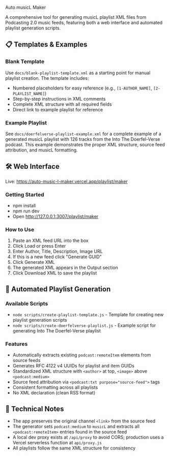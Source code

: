 Auto musicL Maker

A comprehensive tool for generating musicL playlist XML files from Podcasting 2.0 music feeds, featuring both a web interface and automated playlist generation scripts.

## 📋 Templates & Examples

### Blank Template
Use `docs/blank-playlist-template.xml` as a starting point for manual playlist creation. The template includes:
- Numbered placeholders for easy reference (e.g., `[1-AUTHOR_NAME]`, `[2-PLAYLIST_NAME]`)
- Step-by-step instructions in XML comments
- Complete XML structure with all required fields
- Direct link to example playlist for reference

### Example Playlist
See `docs/doerfelverse-playlist-example.xml` for a complete example of a generated musicL playlist with 126 tracks from the Into The Doerfel-Verse podcast. This example demonstrates the proper XML structure, source feed attribution, and musicL formatting.

## 🛠️ Web Interface

Live: https://auto-music-l-maker.vercel.app/playlist/maker

### Getting Started
- npm install
- npm run dev
- Open http://127.0.0.1:3007/playlist/maker

### How to Use
1. Paste an XML feed URL into the box
2. Click Load or press Enter
3. Enter Author, Title, Description, Image URL
4. If this is a new feed click "Generate GUID"
5. Click Generate XML
6. The generated XML appears in the Output section
7. Click Download XML to save the playlist

## 🔧 Automated Playlist Generation

### Available Scripts
- `node scripts/create-playlist-template.js` - Template for creating new playlist generation scripts
- `node scripts/create-doerfelverse-playlist.js` - Example script for generating Into The Doerfel-Verse playlist

### Features
- Automatically extracts existing `podcast:remoteItem` elements from source feeds
- Generates RFC 4122 v4 UUIDs for playlist and item GUIDs
- Standardized XML structure with `<author>` at top, `<image>` above `<podcast:medium>`
- Source feed attribution via `<podcast:txt purpose="source-feed">` tags
- Consistent formatting across all playlists
- No XML declaration (clean RSS format)

## 📝 Technical Notes
- The app preserves the original channel `<link>` from the source feed
- The generator sets `podcast:medium` to `musicL` and extracts all `<podcast:remoteItem>` entries found in the source feed
- A local dev proxy exists at `/api/proxy` to avoid CORS; production uses a Vercel serverless function at `api/proxy.js`
- All playlists follow the same XML structure for consistency